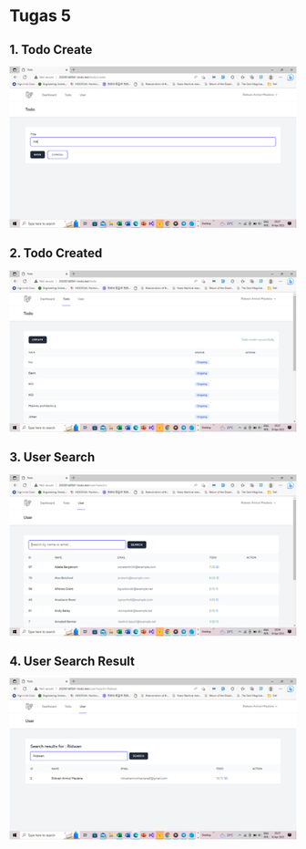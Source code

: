 # Tugas 5

## 1. Todo Create
![Alt text](screenshot\tugas5\todocreate.png)

## 2. Todo Created
![Alt text](screenshot\tugas5\todocreated.png)

## 3. User Search
![Alt text](screenshot\tugas5\usersearch.png)

## 4. User Search Result
![Alt text](screenshot\tugas5\usersearchresult.png)



